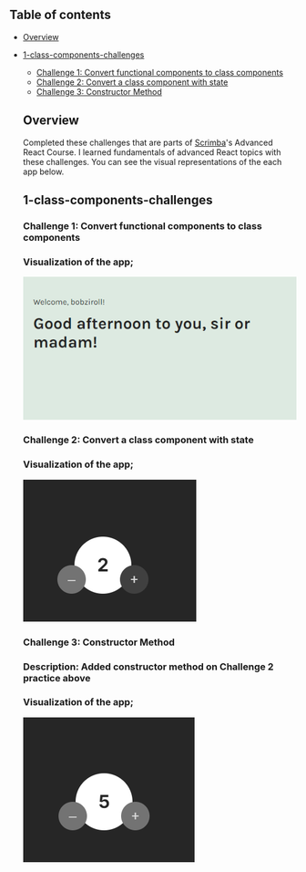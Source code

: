 ## Table of contents

- [Overview](#overview)

- [1-class-components-challenges](#1-class-components-challenges)

  - [Challenge 1: Convert functional components to class components](#1-class-components-challenges/challenge-1)
  - [Challenge 2: Convert a class component with state](#1-class-components-challenges/challenge-2)
  - [Challenge 3: Constructor Method](#1-class-components-challenges/challenge-3)


    
  ## Overview

  Completed these challenges that are parts of [Scrimba](https://scrimba.com/learn/frontend/)'s Advanced React Course. I learned fundamentals of advanced React topics with these challenges.
  You can see the visual representations of the each app below.

  ## 1-class-components-challenges

  ### Challenge 1: Convert functional components to class components

  ### Visualization of the app;
  ![image](./1-class-components-challenges/challenge-1/challenge1.png)
  

  ### Challenge 2: Convert a class component with state

  ### Visualization of the app;
  ![image](./1-class-components-challenges/challenge-2/challenge2.png)
  
  
  ### Challenge 3: Constructor Method
  
  ### Description: Added constructor method on Challenge 2 practice above

  ### Visualization of the app;
  ![image](./1-class-components-challenges/challenge-3/challenge3.png)
